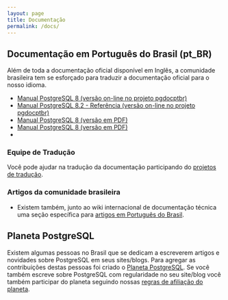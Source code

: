 ```yaml
---
layout: page
title: Documentação
permalink: /docs/
---
```


## Documentação em Português do Brasil (pt_BR)

Além de toda a documentação oficial disponível em Inglês, a comunidade brasileira tem se esforçado para traduzir a documentação oficial para o nosso idioma.

- [Manual PostgreSQL 8 (versão on-line no projeto pgdocptbr)](http://pgdocptbr.sourceforge.net/pg80/index.html)
- [Manual PostgreSQL 8.2 - Referência (versão on-line no projeto pgdocptbr)](http://pgdocptbr.sourceforge.net/pg82/reference.html)
- [Manual PostgreSQL 8 (versão em PDF)](http://wiki.postgresql.org.br/Documenta%C3%A7%C3%A3o?action=AttachFile&do=get&target=manual_pg.pdf.zip)
- [Manual PostgreSQL 8 (versão em PDF)](http://wiki.postgresql.org.br/Documenta%C3%A7%C3%A3o?action=AttachFile&do=get&target=manual_pg.pdf.zip)
- 

### Equipe de Tradução

Você pode ajudar na tradução da documentação participando do [projetos de tradução](https://wiki.postgresql.org.br/pgdoc).

### Artigos da comunidade brasileira
 - Existem também, junto ao wiki internacional de documentação técnica uma seção específica para [artigos em Português do Brasil](http://wiki.postgresql.org/wiki/Portugu%C3%AAs).

## Planeta PostgreSQL

Existem algumas pessoas no Brasil que se dedicam a escreverem artigos e novidades sobre PostgreSQL em seus sites/blogs. Para agregar as contribuições destas pessoas foi criado o [Planeta PostgreSQL](http://planeta.postgresql.org.br/). Se você também escreve sobre PostgreSQL com regularidade no seu site/blog você também participar do planeta seguindo nossas [regras de afiliação do planeta](http://wiki.postgresql.org.br/PlanetaPostgreSQLBR).